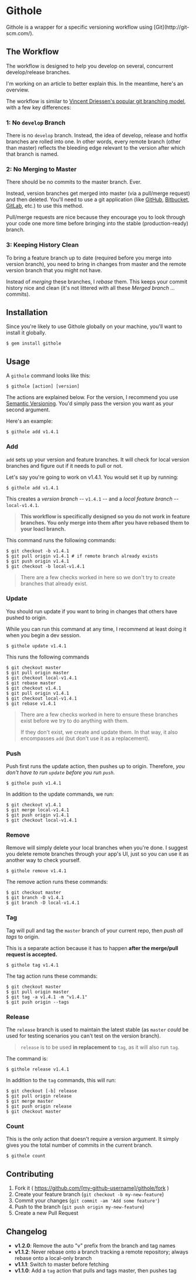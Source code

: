 Githole
================

Githole is a wrapper for a specific versioning workflow using [Git](http://git-
scm.com/).

The Workflow
----------------

The workflow is designed to help you develop on several, concurrent
develop/release branches.

I'm working on an article to better explain this. In the meantime, here's an
overview.

The workflow is similar to [Vincent Driessen's popular git branching
model](http://nvie.com/posts/a-successful-git-branching-model/), with a few key
differences:

### 1: No `develop` Branch

There is no `develop` branch. Instead, the idea of develop, release and hotfix
branches are rolled into one. In other words, every remote branch (other than
master) reflects the bleeding edge relevant to the version after which that
branch is named.

### 2: No Merging to Master

There should be no commits to the master branch. Ever.

Instead, version branches get merged into master (via a pull/merge request) and
then deleted. You'll need to use a git application (like
[GitHub](https://github.com/), [Bitbucket](https://bitbucket.org/),
[GitLab](https://about.gitlab.com/), etc.) to use this method.

Pull/merge requests are nice because they encourage you to look through your
code one more time before bringing into the stable (production-ready) branch.

### 3: Keeping History Clean

To bring a feature branch up to date (required before you merge into version
branch), you need to bring in changes from master and the remote version branch
that you might not have.

Instead of *merging* these branches, I *rebase* them. This keeps your commit
history nice and clean (it's not littered with all these *Merged branch ...*
commits).

Installation
----------------

Since you're likely to use Githole globally on your machine, you'll want to
install it globally.

```text
$ gem install githole
```

Usage
----------------

A `githole` command looks like this:

```text
$ githole [action] [version]
```

The actions are explained below. For the version, I recommend you use
[Semantic Versioning](http://semver.org/). You'd simply pass the version you
want as your second argument.

Here's an example:

```text
$ githole add v1.4.1
```

### Add

`add` sets up your version and feature branches. It will check for local
version branches and figure out if it needs to pull or not.

Let's say you're going to work on v1.4.1. You would set it up by running:

```text
$ githole add v1.4.1
```

This creates a *version branch* -- `v1.4.1` -- and a *local feature branch* --
`local-v1.4.1`.

> **This workflow is specifically designed so you do not work in feature
> branches. You only merge into them after you have rebased them to your loacl
> branch.**

This command runs the following commands:

```text
$ git checkout -b v1.4.1
$ git pull origin v1.4.1 # if remote branch already exists
$ git push origin v1.4.1
$ git checkout -b local-v1.4.1
```

> There are a few checks worked in here so we don't try to create branches that
> already exist.

### Update

You should run update if you want to bring in changes that others have pushed
to origin.

While you can run this command at any time, I recommend at least doing it when
you begin a dev session.

```text
$ githole update v1.4.1
```

This runs the following commands

```text
$ git checkout master
$ git pull origin master
$ git checkout local-v1.4.1
$ git rebase master
$ git checkout v1.4.1
$ git pull origin v1.4.1
$ git checkout local-v1.4.1
$ git rebase v1.4.1
```

> There are a few checks worked in here to ensure these branches exist before
> we try to do anything with them.
>
> If they don't exist, we create and update them. In that way, it also
> encompasses `add` (but don't use it as a replacement).

### Push

Push first runs the update action, then pushes up to origin. Therefore, *you
don't have to run `update` before you run `push`.*

```text
$ githole push v1.4.1
```

In addition to the update commands, we run:

```text
$ git checkout v1.4.1
$ git merge local-v1.4.1
$ git push origin v1.4.1
$ git checkout local-v1.4.1
```

### Remove

Remove will simply delete your local branches when you're done. I suggest you
delete remote branches through your app's UI, just so you can use it as another
way to check yourself.

```text
$ githole remove v1.4.1
```

The remove action runs these commands:

```text
$ git checkout master
$ git branch -D v1.4.1
$ git branch -D local-v1.4.1
```

### Tag

Tag will pull and tag the `master` branch of your current repo, then *push all
tags* to origin.

This is a separate action because it has to happen **after the merge/pull
request is accepted.**

```text
$ githole tag v1.4.1
```

The tag action runs these commands:

```text
$ git checkout master
$ git pull origin master
$ git tag -a v1.4.1 -m "v1.4.1"
$ git push origin --tags
```

### Release

The `release` branch is used to maintain the latest stable (as `master` *could*
be used for testing scenarios you can't test on the version branch).

> `release` is to be used **in replacement to** `tag`, as it will also run
> `tag`.

The command is:

```text
$ githole release v1.4.1
```

In addition to the `tag` commands, this will run:

```text
$ git checkout [-b] release
$ git pull origin release
$ git merge master
$ git push origin release
$ git checkout master
```

### Count

This is the only action that doesn't require a version argument. It simply
gives you the total number of commits in the current branch.

```text
$ githole count
```

Contributing
----------------

1. Fork it ( https://github.com/[my-github-username]/githole/fork )
2. Create your feature branch (`git checkout -b my-new-feature`)
3. Commit your changes (`git commit -am 'Add some feature'`)
4. Push to the branch (`git push origin my-new-feature`)
5. Create a new Pull Request

Changelog
----------------

* **v1.2.0**: Remove the auto "v" prefix from the branch and tag names
* **v1.1.2**: Never rebase onto a branch tracking a remote repository; always
  rebase onto a local-only branch
* **v1.1.1**: Switch to master before fetching
* **v1.1.0**: Add a `tag` action that pulls and tags master, then pushes tag
